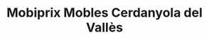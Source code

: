 ---
title: "Mobiprix Mobles Cerdanyola del Vallès"
url: /cerdanyola-del-valles/mobiprix-mobles-cerdanyola-del-valles/
shop: muebles
---